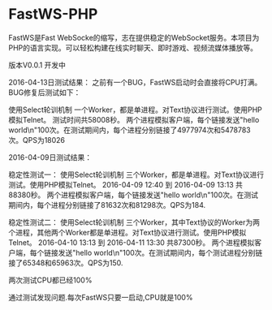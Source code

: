 # FastWS-PHP
FastWS是Fast WebSocke的缩写，志在提供稳定的WebSocket服务。本项目为PHP的语言实现。可以轻松构建在线实时聊天、即时游戏、视频流媒体播放等。

版本V0.0.1 开发中


2016-04-13日测试结果：
之前有一个BUG，FastWS启动时会直接将CPU打满。BUG修复后测试如下：

使用Select轮训机制
一个Worker，都是单进程。对Text协议进行测试。使用PHP模拟Telnet。
测试时间共58008秒。
两个进程模拟客户端，每个链接发送"hello world\n"100次。在测试期间内，每个进程分别链接了4977974次和5478783次。QPS为18026



2016-04-09日测试结果：

稳定性测试一：
使用Select轮训机制
三个Worker，都是单进程。对Text协议进行测试。使用PHP模拟Telnet。
2016-04-09 12:40 到 2016-04-09 13:13 共88380秒。
两个进程模拟客户端，每个链接发送"hello world\n"100次。在测试期间内，每个进程分别链接了81632次和81298次。QPS为184.

稳定性测试二：
使用Select轮训机制
三个Worker，其中Text协议的Worker为两个进程，其他两个Worker都是单进程。对Text协议进行测试。使用PHP模拟Telnet。
2016-04-10 13:13 到 2016-04-11 13:30 共87300秒。
两个进程模拟客户端，每个链接发送"hello world\n"100次。在测试期间内，每个测试进程分别链接了65348和65963次。QPS为150.

两次测试CPU都已经100%



通过测试发现问题.每次FastWS只要一启动,CPU就是100%
